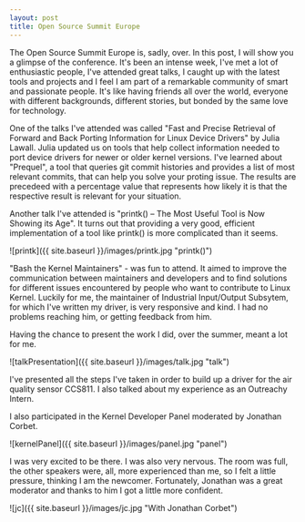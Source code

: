 ```yaml
---
layout: post
title: Open Source Summit Europe
---
```


The Open Source Summit Europe is, sadly, over. In this post, I will show you a glimpse of the conference. It's been an intense week, I've met a lot of enthusiastic people, I've attended great talks, I caught up with the latest tools and projects and I feel I am part of a remarkable community of smart and passionate people. It's like having friends all over the world, everyone with different backgrounds, different stories, but bonded by the same love for technology.

One of the talks I've attended was called "Fast and Precise Retrieval of Forward and Back Porting Information for Linux Device Drivers" by Julia Lawall. Julia updated us on tools that help collect information needed to port device drivers for newer or older kernel versions. I've learned about "Prequel", a tool that queries git commit histories and provides a list of most relevant commits, that can help you solve your proting issue. The results are precedeed with a percentage value that represents how likely it is that the respective result is relevant for your situation.

Another talk I've attended is "printk() – The Most Useful Tool is Now Showing its Age". It turns out that providing a very good, efficient implementation of a tool like printk() is more complicated than it seems.

![printk]({{ site.baseurl }}/images/printk.jpg "printk()")

"Bash the Kernel Maintainers" - was fun to attend. It aimed to improve the communication between maintainers and developers and to find solutions for different issues encountered by people who want to contribute to Linux Kernel. Luckily for me, the maintainer of Industrial Input/Output Subsytem, for which I've written my driver, is very responsive and kind. I had no problems reaching him, or getting feedback from him.

Having the chance to present the work I did, over the summer, meant a lot for me.

![talkPresentation]({{ site.baseurl }}/images/talk.jpg "talk")

I've presented all the steps I've taken in order to build up a driver for the air quality sensor CCS811. I also talked about my experience as an Outreachy Intern.

I also participated in the Kernel Developer Panel moderated by Jonathan Corbet.

![kernelPanel]({{ site.baseurl }}/images/panel.jpg "panel")

I was very excited to be there. I was also very nervous. The room was full, the other speakers were, all, more experienced than me, so I felt a little pressure, thinking I am the newcomer. Fortunately, Jonathan was a great moderator and thanks to him I got a little more confident.

![jc]({{ site.baseurl }}/images/jc.jpg "With Jonathan Corbet")




